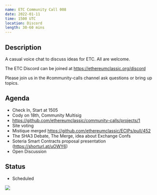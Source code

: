 ```yaml
---
name: ETC Community Call 008
date: 2022-01-11
time: 1500 UTC
location: Discord
length: 30-60 mins
---
```


## Description

A casual voice chat to discuss ideas for ETC. All are welcome.

The ETC Discord can be joined at https://ethereumclassic.org/discord

Please join us in the #community-calls channel ask questions or bring up topics.

## Agenda

- Check In, Start at 1505
- Cody on 18th, Community Multisig
- https://github.com/ethereumclassic/community-calls/projects/1
- Site voting
- Mistique merged https://github.com/ethereumclassic/ECIPs/pull/452
- The SHA3 Debate, The Merge, idea about Exchange Confs
- Soteria Smart Contracts proposal presentation (https://shorturl.at/uOWY6)
- Open Discussion

## Status

- Scheduled

![](https://raw.githubusercontent.com/ethereumclassic/community-calls/main/UTC.png)
